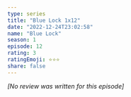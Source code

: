 ```yaml
---
type: series
title: "Blue Lock 1x12"
date: "2022-12-24T23:02:58"
name: "Blue Lock"
season: 1
episode: 12
rating: 3
ratingEmoji: ⭐️⭐️⭐️
share: false
---
```


_[No review was written for this episode]_

